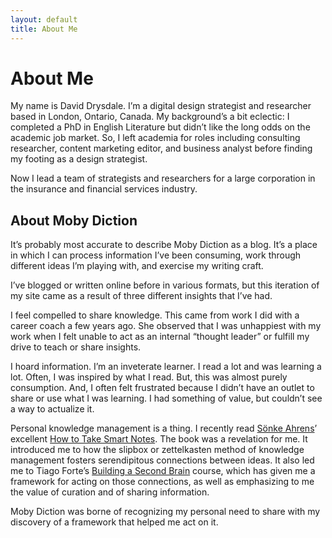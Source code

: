 ```yaml
---
layout: default
title: About Me
---
```

# About Me
My name is David Drysdale. I’m a digital design strategist and researcher based in London, Ontario, Canada. My background’s a bit eclectic: I completed a PhD in English Literature but didn’t like the long odds on the academic job market. So, I left academia for roles including consulting researcher, content marketing editor, and business analyst before finding my footing as a design strategist.

Now I lead a team of strategists and researchers for a large corporation in the insurance and financial services industry.

## About Moby Diction

It’s probably most accurate to describe Moby Diction as a blog. It’s a place in which I can process information I’ve been consuming, work through different ideas I’m playing with, and exercise my writing craft.

I’ve blogged or written online before in various formats, but this iteration of my site came as a result of three different insights that I’ve had.

I feel compelled to share knowledge. This came from work I did with a career coach a few years ago. She observed that I was unhappiest with my work when I felt unable to act as an internal “thought leader” or fulfill my drive to teach or share insights.

I hoard information. I’m an inveterate learner. I read a lot and was learning a lot. Often, I was inspired by what I read. But, this was almost purely consumption. And, I often felt frustrated because I didn’t have an outlet to share or use what I was learning. I had something of value, but couldn’t see a way to actualize it.

Personal knowledge management is a thing. I recently read [Sönke Ahrens](https://takesmartnotes.com/)’ excellent [How to Take Smart Notes](https://amzn.to/3b0JfgC). The book was a revelation for me. It introduced me to how the slipbox or zettelkasten method of knowledge management fosters serendipitous connections between ideas. It also led me to Tiago Forte’s [Building a Second Brain](https://www.buildingasecondbrain.com/) course, which has given me a framework for acting on those connections, as well as emphasizing to me the value of curation and of sharing information.

Moby Diction was borne of recognizing my personal need to share with my discovery of a framework that helped me act on it.
